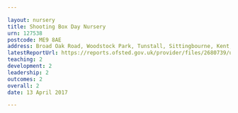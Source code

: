 ```yaml
---

layout: nursery
title: Shooting Box Day Nursery
urn: 127538
postcode: ME9 8AE
address: Broad Oak Road, Woodstock Park, Tunstall, Sittingbourne, Kent, ME9 8AE
latestReportUrl: https://reports.ofsted.gov.uk/provider/files/2680739/urn/127538.pdf
teaching: 2
development: 2
leadership: 2
outcomes: 2
overall: 2
date: 13 April 2017

---
```

